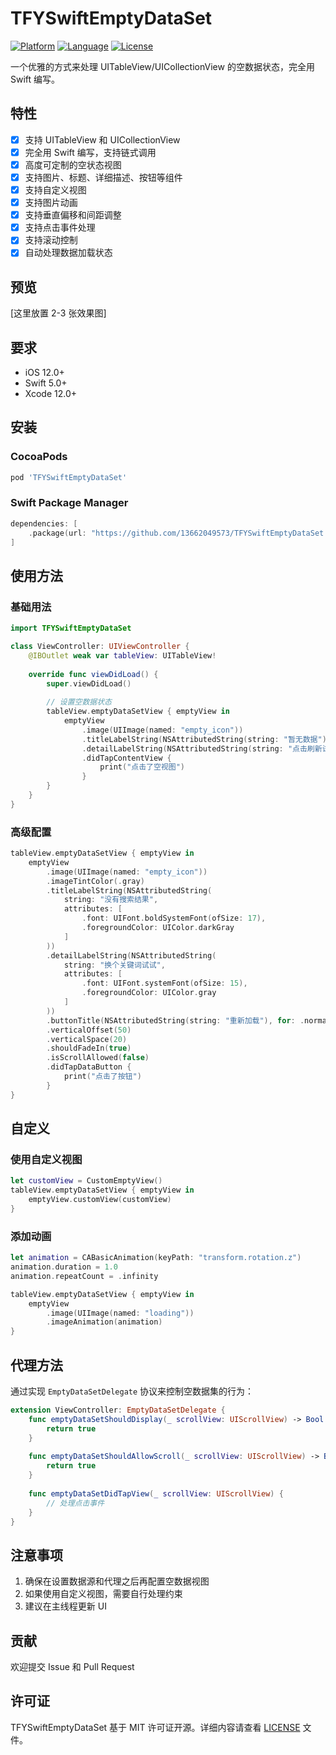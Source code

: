 # TFYSwiftEmptyDataSet

[![Platform](https://img.shields.io/badge/platform-iOS-blue.svg?style=flat)](https://developer.apple.com/iphone/index.action)
[![Language](https://img.shields.io/badge/language-Swift-brightgreen.svg?style=flat)](https://developer.apple.com/swift)
[![License](https://img.shields.io/badge/license-MIT-lightgrey.svg?style=flat)](https://github.com/13662049573/TFYSwiftEmptyDataSet/blob/main/LICENSE)

一个优雅的方式来处理 UITableView/UICollectionView 的空数据状态，完全用 Swift 编写。

## 特性

- [x] 支持 UITableView 和 UICollectionView
- [x] 完全用 Swift 编写，支持链式调用
- [x] 高度可定制的空状态视图
- [x] 支持图片、标题、详细描述、按钮等组件
- [x] 支持自定义视图
- [x] 支持图片动画
- [x] 支持垂直偏移和间距调整
- [x] 支持点击事件处理
- [x] 支持滚动控制
- [x] 自动处理数据加载状态

## 预览

[这里放置 2-3 张效果图]

## 要求

- iOS 12.0+
- Swift 5.0+
- Xcode 12.0+

## 安装

### CocoaPods

```ruby
pod 'TFYSwiftEmptyDataSet'
```

### Swift Package Manager

```swift
dependencies: [
    .package(url: "https://github.com/13662049573/TFYSwiftEmptyDataSet.git", .upToNextMajor(from: "2.0.5"))
]
```

## 使用方法

### 基础用法

```swift
import TFYSwiftEmptyDataSet

class ViewController: UIViewController {
    @IBOutlet weak var tableView: UITableView!
    
    override func viewDidLoad() {
        super.viewDidLoad()
        
        // 设置空数据状态
        tableView.emptyDataSetView { emptyView in
            emptyView
                .image(UIImage(named: "empty_icon"))
                .titleLabelString(NSAttributedString(string: "暂无数据"))
                .detailLabelString(NSAttributedString(string: "点击刷新试试"))
                .didTapContentView {
                    print("点击了空视图")
                }
        }
    }
}
```

### 高级配置

```swift
tableView.emptyDataSetView { emptyView in
    emptyView
        .image(UIImage(named: "empty_icon"))
        .imageTintColor(.gray)
        .titleLabelString(NSAttributedString(
            string: "没有搜索结果",
            attributes: [
                .font: UIFont.boldSystemFont(ofSize: 17),
                .foregroundColor: UIColor.darkGray
            ]
        ))
        .detailLabelString(NSAttributedString(
            string: "换个关键词试试",
            attributes: [
                .font: UIFont.systemFont(ofSize: 15),
                .foregroundColor: UIColor.gray
            ]
        ))
        .buttonTitle(NSAttributedString(string: "重新加载"), for: .normal)
        .verticalOffset(50)
        .verticalSpace(20)
        .shouldFadeIn(true)
        .isScrollAllowed(false)
        .didTapDataButton {
            print("点击了按钮")
        }
}
```

## 自定义

### 使用自定义视图

```swift
let customView = CustomEmptyView()
tableView.emptyDataSetView { emptyView in
    emptyView.customView(customView)
}
```

### 添加动画

```swift
let animation = CABasicAnimation(keyPath: "transform.rotation.z")
animation.duration = 1.0
animation.repeatCount = .infinity

tableView.emptyDataSetView { emptyView in
    emptyView
        .image(UIImage(named: "loading"))
        .imageAnimation(animation)
}
```

## 代理方法

通过实现 `EmptyDataSetDelegate` 协议来控制空数据集的行为：

```swift
extension ViewController: EmptyDataSetDelegate {
    func emptyDataSetShouldDisplay(_ scrollView: UIScrollView) -> Bool {
        return true
    }
    
    func emptyDataSetShouldAllowScroll(_ scrollView: UIScrollView) -> Bool {
        return true
    }
    
    func emptyDataSetDidTapView(_ scrollView: UIScrollView) {
        // 处理点击事件
    }
}
```

## 注意事项

1. 确保在设置数据源和代理之后再配置空数据视图
2. 如果使用自定义视图，需要自行处理约束
3. 建议在主线程更新 UI

## 贡献

欢迎提交 Issue 和 Pull Request

## 许可证

TFYSwiftEmptyDataSet 基于 MIT 许可证开源。详细内容请查看 [LICENSE](LICENSE) 文件。
